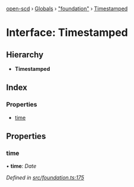 [open-scd](../README.md) › [Globals](../globals.md) › ["foundation"](../modules/_foundation_.md) › [Timestamped](_foundation_.timestamped.md)

# Interface: Timestamped

## Hierarchy

* **Timestamped**

## Index

### Properties

* [time](_foundation_.timestamped.md#time)

## Properties

###  time

• **time**: *Date*

*Defined in [src/foundation.ts:175](https://github.com/openscd/open-scd/blob/c3ac6a3/src/foundation.ts#L175)*
